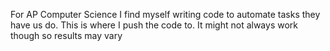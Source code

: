 For AP Computer Science I find myself writing code to automate tasks they have us do. This is where I push the code to. It might not always work though so results may vary